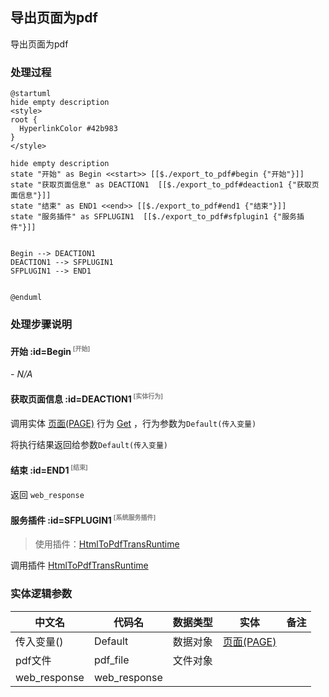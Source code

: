 ## 导出页面为pdf <!-- {docsify-ignore-all} -->

   导出页面为pdf

### 处理过程

```plantuml
@startuml
hide empty description
<style>
root {
  HyperlinkColor #42b983
}
</style>

hide empty description
state "开始" as Begin <<start>> [[$./export_to_pdf#begin {"开始"}]]
state "获取页面信息" as DEACTION1  [[$./export_to_pdf#deaction1 {"获取页面信息"}]]
state "结束" as END1 <<end>> [[$./export_to_pdf#end1 {"结束"}]]
state "服务插件" as SFPLUGIN1  [[$./export_to_pdf#sfplugin1 {"服务插件"}]]


Begin --> DEACTION1
DEACTION1 --> SFPLUGIN1
SFPLUGIN1 --> END1


@enduml
```


### 处理步骤说明

#### 开始 :id=Begin<sup class="footnote-symbol"> <font color=gray size=1>[开始]</font></sup>



*- N/A*
#### 获取页面信息 :id=DEACTION1<sup class="footnote-symbol"> <font color=gray size=1>[实体行为]</font></sup>



调用实体 [页面(PAGE)](module/Wiki/article_page.md) 行为 [Get](module/Wiki/article_page#行为) ，行为参数为`Default(传入变量)`

将执行结果返回给参数`Default(传入变量)`

#### 结束 :id=END1<sup class="footnote-symbol"> <font color=gray size=1>[结束]</font></sup>



返回 `web_response`

#### 服务插件 :id=SFPLUGIN1<sup class="footnote-symbol"> <font color=gray size=1>[系统服务插件]</font></sup>
> 使用插件：[HtmlToPdfTransRuntime](index/sfplugin_index#usrsfplugin0612360832)



调用插件 [HtmlToPdfTransRuntime](index/sfplugin_index#usrsfplugin0612360832)


### 实体逻辑参数

|    中文名   |    代码名    |  数据类型    |  实体   |备注 |
| --------| --------| -------- | -------- | --------   |
|传入变量(<i class="fa fa-check"/></i>)|Default|数据对象|[页面(PAGE)](module/Wiki/article_page.md)||
|pdf文件|pdf_file|文件对象|||
|web_response|web_response||||
